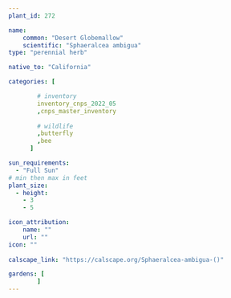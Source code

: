 ```yaml
---
plant_id: 272 

name: 
    common: "Desert Globemallow"   
    scientific: "Sphaeralcea ambigua"   
type: "perennial herb"

native_to: "California"

categories: [

        # inventory
        inventory_cnps_2022_05
        ,cnps_master_inventory
        
        # wildlife
        ,butterfly
        ,bee
      ]

sun_requirements:
  - "Full Sun"
# min then max in feet
plant_size:
  - height: 
    - 3 
    - 5

icon_attribution: 
    name: ""
    url: ""
icon: ""
 
calscape_link: "https://calscape.org/Sphaeralcea-ambigua-()"

gardens: [
        ]
---
```









